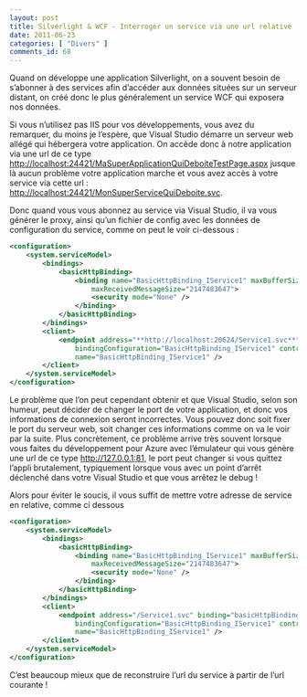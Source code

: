 ```yaml
---
layout: post
title: Silverlight & WCF - Interroger un service via une url relative
date: 2011-06-23
categories: [ "Divers" ]
comments_id: 68 
---
```


Quand on développe une application Silverlight, on a souvent besoin de s’abonner à des services afin d’accéder aux données situées sur un serveur distant, on créé donc le plus généralement un service WCF qui exposera nos données.

Si vous n’utilisez pas IIS pour vos développements, vous avez du remarquer, du moins je l’espère, que Visual Studio démarre un serveur web allégé qui hébergera votre application. On accède donc à notre application via une url de ce type <http://localhost:24421/MaSuperApplicationQuiDeboiteTestPage.aspx> jusque là aucun problème votre application marche et vous avez accès à votre service via cette url : [http://localhost:24421/MonSuperServiceQuiDeboite.svc](http://localhost:24421/MonSuperServiceQuiDeboite.svc).

Donc quand vous vous abonnez au service via Visual Studio, il va vous générer le proxy, ainsi qu’un fichier de config avec les données de configuration du service, comme on peut le voir ci-dessous :

```xml
<configuration>
    <system.serviceModel>
        <bindings>
            <basicHttpBinding>
                <binding name="BasicHttpBinding_IService1" maxBufferSize="2147483647"
                    maxReceivedMessageSize="2147483647">
                    <security mode="None" />
                </binding>
            </basicHttpBinding>
        </bindings>
        <client>
            <endpoint address="**http://localhost:20624/Service1.svc**" binding="basicHttpBinding"
                bindingConfiguration="BasicHttpBinding_IService1" contract="ServiceReference1.IService1"
                name="BasicHttpBinding_IService1" />
        </client>
    </system.serviceModel>
</configuration> 
```

Le problème que l’on peut cependant obtenir et que Visual Studio, selon son humeur, peut décider de changer le port de votre application, et donc vos informations de connexion seront incorrectes. Vous pouvez donc soit fixer le port du serveur web, soit changer ces informations comme on va le voir par la suite. Plus concrètement, ce problème arrive très souvent lorsque vous faites du développement pour Azure avec l’émulateur qui vous génère une url de ce type <http://127.0.0.1:81>, le port peut changer si vous quittez l’appli brutalement, typiquement lorsque vous avec un point d’arrêt déclenché dans votre Visual Studio et que vous arrêtez le debug !

Alors pour éviter le soucis, il vous suffit de mettre votre adresse de service en relative, comme ci dessous

```xml
<configuration>
    <system.serviceModel>
        <bindings>
            <basicHttpBinding>
                <binding name="BasicHttpBinding_IService1" maxBufferSize="2147483647"
                    maxReceivedMessageSize="2147483647">
                    <security mode="None" />
                </binding>
            </basicHttpBinding>
        </bindings>
        <client>
            <endpoint address="/Service1.svc" binding="basicHttpBinding"
                bindingConfiguration="BasicHttpBinding_IService1" contract="ServiceReference1.IService1"
                name="BasicHttpBinding_IService1" />
        </client>
    </system.serviceModel>
</configuration> 
```

C’est beaucoup mieux que de reconstruire l’url du service à partir de l’url courante !
